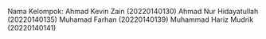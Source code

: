 Nama Kelompok:
Ahmad Kevin Zain (20220140130)
Ahmad Nur Hidayatullah (20220140135)
Muhamad Farhan (20220140139)
Muhammad Hariz Mudrik (20220140141)
